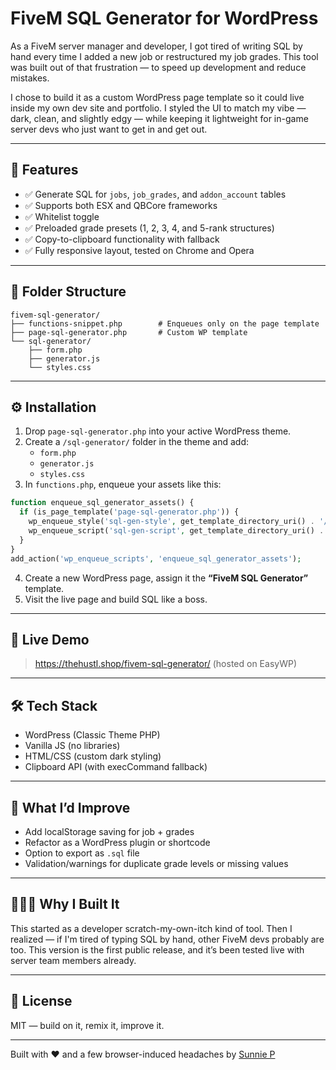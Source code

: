 # FiveM SQL Generator for WordPress

As a FiveM server manager and developer, I got tired of writing SQL by hand every time I added a new job or restructured my job grades. This tool was built out of that frustration — to speed up development and reduce mistakes.

I chose to build it as a custom WordPress page template so it could live inside my own dev site and portfolio. I styled the UI to match my vibe — dark, clean, and slightly edgy — while keeping it lightweight for in-game server devs who just want to get in and get out.

---

## 🚀 Features

- ✅ Generate SQL for `jobs`, `job_grades`, and `addon_account` tables
- ✅ Supports both ESX and QBCore frameworks
- ✅ Whitelist toggle
- ✅ Preloaded grade presets (1, 2, 3, 4, and 5-rank structures)
- ✅ Copy-to-clipboard functionality with fallback
- ✅ Fully responsive layout, tested on Chrome and Opera

---

## 📂 Folder Structure

```
fivem-sql-generator/
├── functions-snippet.php        # Enqueues only on the page template
├── page-sql-generator.php       # Custom WP template
└── sql-generator/
    ├── form.php
    ├── generator.js
    └── styles.css
```

---

## ⚙️ Installation

1. Drop `page-sql-generator.php` into your active WordPress theme.
2. Create a `/sql-generator/` folder in the theme and add:
   - `form.php`
   - `generator.js`
   - `styles.css`
3. In `functions.php`, enqueue your assets like this:

```php
function enqueue_sql_generator_assets() {
  if (is_page_template('page-sql-generator.php')) {
    wp_enqueue_style('sql-gen-style', get_template_directory_uri() . '/sql-generator/styles.css', [], '1.0');
    wp_enqueue_script('sql-gen-script', get_template_directory_uri() . '/sql-generator/generator.js', [], '1.0', true);
  }
}
add_action('wp_enqueue_scripts', 'enqueue_sql_generator_assets');
```

4. Create a new WordPress page, assign it the **“FiveM SQL Generator”** template.
5. Visit the live page and build SQL like a boss.

---

## 🔗 Live Demo

> https://thehustl.shop/fivem-sql-generator/ (hosted on EasyWP)

---

## 🛠 Tech Stack

- WordPress (Classic Theme PHP)
- Vanilla JS (no libraries)
- HTML/CSS (custom dark styling)
- Clipboard API (with execCommand fallback)

---

## 🧠 What I’d Improve

- Add localStorage saving for job + grades
- Refactor as a WordPress plugin or shortcode
- Option to export as `.sql` file
- Validation/warnings for duplicate grade levels or missing values

---

## 🙋🏾‍♀️ Why I Built It

This started as a developer scratch-my-own-itch kind of tool. Then I realized — if I'm tired of typing SQL by hand, other FiveM devs probably are too. This version is the first public release, and it’s been tested live with server team members already.

---

## 📄 License

MIT — build on it, remix it, improve it.

---

Built with ❤️ and a few browser-induced headaches by [Sunnie P](https://github.com/SunnieP)
